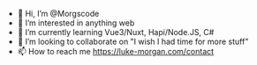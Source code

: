 -  👋   Hi, I’m @Morgscode
-  👀   I’m interested in anything web
-  🌱   I’m currently learning Vue3/Nuxt, Hapi/Node.JS, C#
-  💞️   I’m looking to collaborate on "I wish I had time for more stuff"
-  📫   How to reach me https://luke-morgan.com/contact

<!---
Morgscode/Morgscode is a ✨ special ✨ repository because its `README.md` (this file) appears on your GitHub profile.
You can click the Preview link to take a look at your changes.
--->
